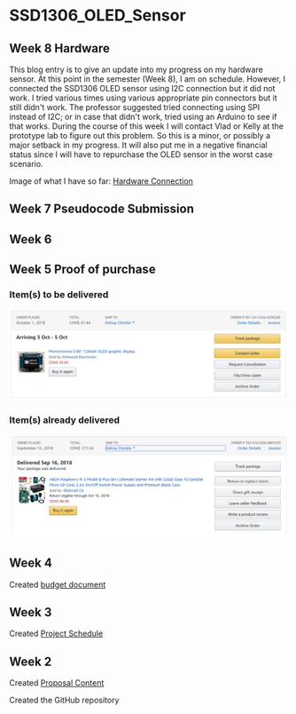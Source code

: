 
SSD1306_OLED_Sensor
===============

Week 8 Hardware
-------------------
This blog entry is to give an update into my progress on my hardware sensor. At this point in the semester (Week 8), I am on schedule. However, I connected the SSD1306 OLED sensor using I2C connection but it did not work. I tried various times using various appropriate pin connectors but it still didn't work. The professor suggested tried connecting using SPI instead of I2C; or in case that didn't work, tried using an Arduino to see if that works. During the course of this week I will contact Vlad or Kelly at the prototype lab to figure out this problem. So this is a minor, or possibly a major setback in my progress. It will also put me in a negative financial status since I will have to repurchase the OLED sensor in the worst case scenario.

Image of what I have so far:
[Hardware Connection](hardware.png)


Week 7 Pseudocode Submission
-------------------------------


Week 6 
----------


Week 5 Proof of purchase
-------------
### Item(s) to be delivered
![Item(s) to be delivered this week](Index_src/oled_display.PNG)

### Item(s) already delivered
![Item(s) already delivered to recipient](Index_src/pi.png)

Week 4
---------------

Created [budget document](Documentation/Hardware_Production_Budget.xlsx)

Week 3
----------------

Created [Project Schedule](Documentation/Project_Schedule.mpp)

Week 2
---------------

Created [Proposal Content](Documentation/Proposal_Content.xlsx)

Created the GitHub repository

